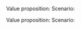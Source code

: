 <!-- Produce a scenario for each key problem/value proposition -->
<!-- Recall that a scenario = user + task + context. -->

Value proposition:
Scenario:

Value proposition:
Scenario: